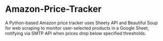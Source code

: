 # Amazon-Price-Tracker
A Python-based Amazon price tracker uses Sheety API and Beautiful Soup for web scraping to monitor user-selected products in a Google Sheet, notifying via SMTP API when prices drop below specified thresholds.
